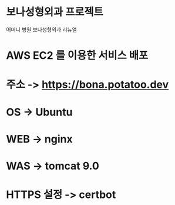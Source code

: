 # 보나성형외과 프로젝트
어머니 병원 보나성형외과 리뉴얼


# AWS EC2 를 이용한 서비스 배포
# 주소 -> https://bona.potatoo.dev

# OS -> Ubuntu
# WEB -> nginx
# WAS -> tomcat 9.0
# HTTPS 설정 -> certbot
# 
